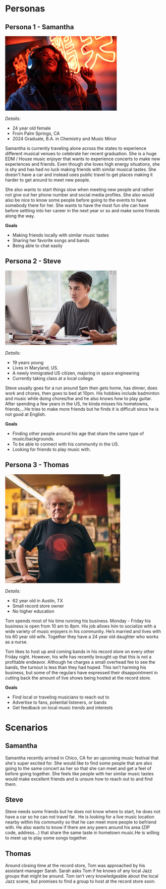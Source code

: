 # Personas

## Persona 1 - Samantha
![alt text](Persona-1-Samantha.jpg)

*Details:*
- 24 year old female
- From Palm Springs, CA
- 2024 Graduate, B.A. in Chemistry and Music Minor
 
Samantha is currently traveling alone across the states to experience different musical venues to celebrate her recent graduation. She is a huge EDM / House music enjoyer that wants to experience concerts to make new experiences and friends. Even though she loves high energy situations, she is shy and has had no luck making friends with similar musical tastes. She doesn't have a car and instead uses public travel to get places making it harder to get around to meet new people.

She also wants to start things slow when meeting new people and rather not give out her phone number and social media profiles. She also would also be nice to know some people before going to the events to have somebody there for her. She wants to have the most fun she can have before settling into her career in the next year or so and make some friends along the way.

**Goals**
- Making friends locally with similar music tastes
- Sharing her favorite songs and bands
- Being able to chat easily

## Persona 2 - Steve
![alt text](Persona-2-Steve.jpg)

*Details:*
- 19 years young
- Lives in Maryland, US.
- A newly immigrated US citizen, majoring in space engineering
- Currently taking class at a local college. 

Steve usually goes for a run around 5pm then gets home, has dinner, does work and chores, then goes to bed at 10pm.
His hobbies include badminton and music while doing chores/hw and he also knows how to play guitar.
After spending a few years in the US, he kinda misses his hometowns, friends,...He tries to make more friends but he finds it is difficult since he is not good at English.

**Goals**
- Finding other people around his age that share the same type of music/backgrounds.
- To be able to connect with his community in the US.
- Looking for friends to play music with.

## Persona 3 - Thomas
![alt text](Persona-3-Thomas.png)

*Details:*
- 62 year old in Austin, TX
- Small record store owner
- No higher education 

Tom spends most of his time running his business. Monday - Friday his business is open from 10 am to 8pm. His job allows him to socialize with a wide variety of music enjoyers in his community. He’s married and lives with his 60 year old wife. Together they have a 24 year old daughter who works as a nurse.

Tom likes to host up and coming bands in his record store on every other Friday night. However, his wife has recently brought up that this is not a profitable endeavor. Although he charges a small overhead fee to see the bands, the turnout is less than they had hoped. This isn’t harming his business, but some of the regulars have expressed their disappointment in cutting back the amount of live shows being hosted at the record store. 

**Goals**
- Find local or traveling musicians to reach out to
- Advertise to fans, potential listeners, or bands
- Get feedback on local music trends and interests

# Scenarios

## Samantha
Samantha recently arrived in Chico, CA for an upcoming music festival that she's super excited for. She would like to find some people that are also going to the same concert as her so that she can meet and get a feel of before going together. She feels like people with her similar music tastes would make excellent friends and is unsure how to reach out to and find them.

## Steve
Steve needs some friends but he does not know where to start, he does not have a car so he can not travel far. 
He is looking for a live music location nearby within his community so that he can meet more people to befriend with.
He also wants to know if there are any peers around his area (ZIP code, address…) that share the same taste in hometown music.He is willing to meet up to play some songs together.

## Thomas
Around closing time at the record store, Tom was approached by his assistant-manager Sarah. Sarah asks Tom if he knows of any local Jazz groups that might be around. Tom isn’t very knowledgeable about the local Jazz scene, but promises to find a group to host at the record store soon.


